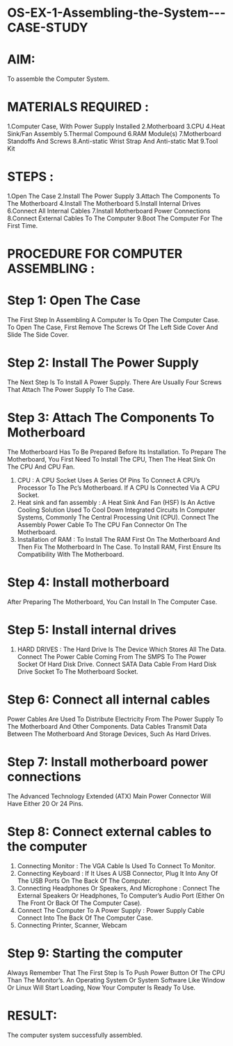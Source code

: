 # OS-EX-1-Assembling-the-System---CASE-STUDY

# AIM:

To assemble the Computer System.

# MATERIALS REQUIRED :

1.Computer Case, With Power Supply Installed
2.Motherboard
3.CPU
4.Heat Sink/Fan Assembly
5.Thermal Compound
6.RAM Module(s)
7.Motherboard Standoffs And Screws
8.Anti-static Wrist Strap And Anti-static Mat
9.Tool Kit

# STEPS :

1.Open The Case
2.Install The Power Supply
3.Attach The Components To The Motherboard
4.Install The Motherboard
5.Install Internal Drives
6.Connect All Internal Cables
7.Install Motherboard Power Connections
8.Connect External Cables To The Computer
9.Boot The Computer For The First Time.

# PROCEDURE FOR COMPUTER ASSEMBLING :

# Step 1: Open The Case
The First Step In Assembling A Computer Is To Open The Computer Case. To Open The Case, First Remove The Screws Of The Left Side Cover And Slide The Side Cover.

# Step 2: Install The Power Supply
The Next Step Is To Install A Power Supply. There Are Usually Four Screws That Attach The Power Supply To The Case.

# Step 3: Attach The Components To Motherboard
The Motherboard Has To Be Prepared Before Its Installation. To Prepare The Motherboard, You First Need To Install The CPU, Then The Heat Sink On The CPU And CPU Fan.
1. CPU :
A CPU Socket Uses A Series Of Pins To Connect A CPU’s Processor To The Pc’s Motherboard. If A CPU Is Connected Via A CPU Socket.
2. Heat sink and fan assembly :
A Heat Sink And Fan (HSF) Is An Active Cooling Solution Used To Cool Down Integrated Circuits In Computer Systems, Commonly The Central Processing Unit (CPU).
Connect The Assembly Power Cable To The CPU Fan Connector On The Motherboard.
3. Installation of RAM :
To Install The RAM First On The Motherboard And Then Fix The Motherboard In The Case. To Install RAM, First Ensure Its Compatibility With The Motherboard.

# Step 4: Install motherboard
After Preparing The Motherboard, You Can Install In The Computer Case.

# Step 5: Install internal drives
1. HARD DRIVES :
The Hard Drive Is The Device Which Stores All The Data. Connect The Power Cable Coming From The SMPS To The Power Socket Of Hard Disk Drive. Connect SATA Data Cable From Hard Disk Drive Socket To The Motherboard Socket.

# Step 6: Connect all internal cables
Power Cables Are Used To Distribute Electricity From The Power Supply To The Motherboard And Other Components. Data Cables Transmit Data Between The Motherboard And Storage Devices, Such As Hard Drives.

# Step 7: Install motherboard power connections
The Advanced Technology Extended (ATX) Main Power Connector Will Have Either 20 Or 24 Pins.

# Step 8: Connect external cables to the computer
1. Connecting Monitor :
The VGA Cable Is Used To Connect To Monitor.
2. Connecting Keyboard :
If It Uses A USB Connector, Plug It Into Any Of The USB Ports On The Back Of The Computer.
3. Connecting Headphones Or Speakers, And Microphone :
Connect The External Speakers Or Headphones, To Computer’s Audio Port (Either On The Front Or Back Of The Computer Case).
4. Connect The Computer To A Power Supply :
Power Supply Cable Connect Into The Back Of The Computer Case.
5. Connecting Printer, Scanner, Webcam

# Step 9: Starting the computer
Always Remember That The First Step Is To Push Power Button Of The CPU Than The Monitor’s. An Operating System Or System Software Like Window Or Linux Will Start Loading, Now Your Computer Is Ready To Use.

# RESULT:
The computer system successfully assembled.
